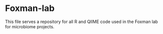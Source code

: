 # Foxman-lab

This file serves a repository for all R and QIIME code used in the Foxman lab for microbiome projects.
